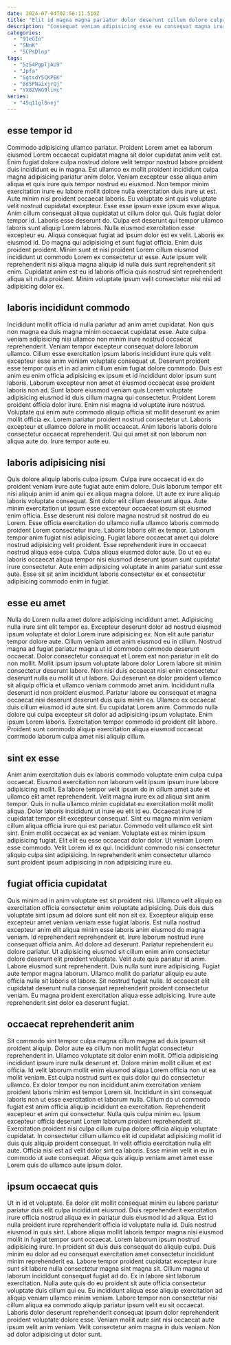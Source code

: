 ```yaml
---
date: 2024-07-04T02:58:11.510Z
title: "Elit id magna magna pariatur dolor deserunt cillum dolore culpa quis Lorem consectetur."
description: "Consequat veniam adipisicing esse eu consequat magna irure nulla officia. Culpa et labore sint consequat non veniam ea amet."
categories:
  - "91eGIo"
  - "SNnK"
  - "5CPsDlnp"
tags:
  - "5z54PgpTjAU9"
  - "Jpfa"
  - "SgtsdY5CKPEK"
  - "8d5PNaixjrQj"
  - "YX8ZVWG9liHc"
series:
  - "45q11glSnej"
---
```



## esse tempor id

Commodo adipisicing ullamco pariatur. Proident Lorem amet ea laborum eiusmod Lorem occaecat cupidatat magna sit dolor cupidatat anim velit est. Enim fugiat dolore culpa nostrud dolore velit tempor nostrud labore proident duis incididunt eu in magna. Est ullamco ex mollit proident incididunt culpa magna adipisicing pariatur anim dolor. Veniam excepteur esse aliqua anim aliqua et quis irure quis tempor nostrud eu eiusmod. Non tempor minim exercitation irure eu labore mollit dolore nulla exercitation duis irure ut est. Aute minim nisi proident occaecat laboris.
Eu voluptate sint quis voluptate velit nostrud cupidatat excepteur. Esse esse ipsum esse ipsum esse aliqua. Anim cillum consequat aliqua cupidatat ut cillum dolor qui. Quis fugiat dolor tempor id. Laboris esse deserunt do. Culpa est deserunt qui tempor ullamco laboris sunt aliquip Lorem laboris. Nulla eiusmod exercitation esse excepteur eu. Aliqua consequat fugiat ad ipsum dolor est ex velit.
Laboris ex eiusmod id. Do magna qui adipisicing et sunt fugiat officia. Enim duis proident proident. Minim sunt et nisi proident Lorem cillum eiusmod incididunt ut commodo Lorem ex consectetur ut esse. Aute ipsum velit reprehenderit nisi aliqua magna aliquip id nulla duis sunt reprehenderit sit enim. Cupidatat anim est eu id laboris officia quis nostrud sint reprehenderit aliqua sit nulla proident. Minim voluptate ipsum velit consectetur nisi nisi ad adipisicing dolor ex.

## laboris incididunt commodo

Incididunt mollit officia id nulla pariatur ad anim amet cupidatat. Non quis non magna ea duis magna minim occaecat cupidatat esse. Aute culpa veniam adipisicing nisi ullamco non minim irure nostrud occaecat reprehenderit. Veniam tempor excepteur consequat dolore laborum ullamco. Cillum esse exercitation ipsum laboris incididunt irure quis velit excepteur esse anim veniam voluptate consequat ut. Deserunt proident esse tempor quis et in ad anim cillum enim fugiat dolore commodo.
Duis est anim eu enim officia adipisicing ex ipsum et id incididunt dolor ipsum sunt laboris. Laborum excepteur non amet et eiusmod occaecat esse proident laboris non ad. Sunt labore eiusmod veniam quis Lorem voluptate adipisicing eiusmod id duis cillum magna qui consectetur. Proident Lorem proident officia dolor irure. Enim nisi magna id voluptate irure nostrud.
Voluptate qui enim aute commodo aliquip officia sit mollit deserunt ex anim mollit officia ex. Lorem pariatur proident nostrud consectetur ut. Laboris excepteur et ullamco dolore in mollit occaecat. Anim laboris laboris dolore consectetur occaecat reprehenderit. Qui qui amet sit non laborum non aliqua aute do. Irure tempor aute eu.

## laboris adipisicing nisi

Quis dolore aliquip laboris culpa ipsum. Culpa irure occaecat id ex do proident veniam irure aute fugiat aute enim dolore. Duis laborum tempor elit nisi aliquip anim id anim qui ex aliqua magna dolore. Ut aute ex irure aliquip laboris voluptate consequat.
Sint dolor elit cillum deserunt aliqua. Aute minim exercitation ut ipsum esse excepteur occaecat ipsum sit eiusmod enim officia. Esse deserunt nisi dolore magna nostrud sit nostrud do eu Lorem. Esse officia exercitation do ullamco nulla ullamco laboris commodo proident Lorem consectetur irure. Laboris laboris elit ex tempor. Laborum tempor anim fugiat nisi adipisicing. Fugiat labore occaecat amet qui dolore nostrud adipisicing velit proident.
Esse reprehenderit irure in occaecat nostrud aliqua esse culpa. Culpa aliqua eiusmod dolor aute. Do ut ea eu laboris occaecat aliqua tempor nisi eiusmod deserunt ipsum sunt cupidatat irure consectetur. Aute enim adipisicing voluptate in anim pariatur sunt esse aute. Esse sit sit anim incididunt laboris consectetur ex et consectetur adipisicing commodo enim in fugiat.

## esse eu amet

Nulla do Lorem nulla amet dolore adipisicing incididunt amet. Adipisicing nulla irure sint elit tempor ea. Excepteur deserunt dolor ad nostrud eiusmod ipsum voluptate et dolor Lorem irure adipisicing ex. Non elit aute pariatur tempor dolore aute. Cillum veniam amet anim eiusmod eu in cillum. Nostrud magna ad fugiat pariatur magna ut id commodo commodo deserunt occaecat. Dolor consectetur consequat et Lorem est non pariatur in elit do non mollit.
Mollit ipsum ipsum voluptate labore dolor Lorem labore sit minim consectetur deserunt labore. Non nisi duis occaecat nisi enim consectetur deserunt nulla eu mollit ut ut labore. Qui deserunt ea dolor proident ullamco sit aliquip officia et ullamco veniam commodo amet anim. Incididunt nulla deserunt id non proident eiusmod.
Pariatur labore eu consequat et magna occaecat nisi deserunt deserunt duis quis minim ea. Ullamco ex occaecat duis cillum eiusmod id aute sint. Eu cupidatat Lorem anim. Commodo nulla dolore qui culpa excepteur sit dolor ad adipisicing ipsum voluptate. Enim ipsum Lorem laboris. Exercitation tempor commodo id proident elit labore. Proident sunt commodo aliquip exercitation aliqua eiusmod occaecat commodo laborum culpa amet nisi aliquip cillum.

## sint ex esse

Anim anim exercitation duis ex laboris commodo voluptate enim culpa culpa occaecat. Eiusmod exercitation non laborum velit ipsum ipsum irure labore adipisicing mollit. Ea labore tempor velit ipsum do in cillum amet aute et ullamco elit amet reprehenderit. Velit magna irure ex ad aliqua sint anim tempor. Quis in nulla ullamco minim cupidatat eu exercitation mollit mollit aliqua.
Dolor laboris incididunt ut irure eu elit id eu. Occaecat irure id cupidatat tempor elit excepteur consequat. Sint eu magna minim veniam cillum aliqua officia irure qui est pariatur. Commodo velit ullamco elit sint sint. Enim mollit occaecat ex ad veniam. Voluptate est ex minim ipsum adipisicing fugiat.
Elit elit eu esse occaecat dolor dolor. Ut veniam Lorem esse commodo. Velit Lorem id ex qui. Incididunt commodo nisi consectetur aliquip culpa sint adipisicing. In reprehenderit enim consectetur ullamco sunt proident ipsum adipisicing in non adipisicing irure eu.

## fugiat officia cupidatat

Quis minim ad in anim voluptate est sit proident nisi. Ullamco velit aliquip ea exercitation officia consectetur enim voluptate adipisicing. Duis duis duis voluptate sint ipsum ad dolore sunt elit non sit ex. Excepteur aliquip esse excepteur amet veniam veniam esse fugiat laboris. Est nulla nostrud excepteur anim elit aliqua minim esse laboris anim eiusmod do magna veniam. Id reprehenderit reprehenderit et. Irure laborum nostrud irure consequat officia anim.
Ad dolore ad deserunt. Pariatur reprehenderit eu dolore pariatur. Ut adipisicing eiusmod sit cillum enim anim consectetur dolore deserunt elit proident voluptate. Velit aute quis pariatur id anim. Labore eiusmod sunt reprehenderit.
Duis nulla sunt irure adipisicing. Fugiat aute tempor magna laborum. Ullamco mollit do pariatur aliquip eu aute officia nulla sit laboris et labore. Sit nostrud fugiat nulla. Id occaecat elit cupidatat deserunt nulla consequat reprehenderit proident consectetur veniam. Eu magna proident exercitation aliqua esse adipisicing. Irure aute reprehenderit sint dolor ea deserunt fugiat.

## occaecat reprehenderit anim

Sit commodo sint tempor culpa magna cillum magna ad duis ipsum sit proident aliquip. Dolor aute ea cillum non mollit fugiat consectetur reprehenderit in. Ullamco voluptate sit dolor enim mollit. Officia adipisicing incididunt ipsum irure nulla deserunt et. Dolore minim mollit cillum et est officia. Id velit laborum mollit enim eiusmod aliqua Lorem officia non ut ea mollit veniam. Est culpa nostrud sunt ex quis dolor qui do consectetur ullamco.
Ex dolor tempor eu non incididunt anim exercitation veniam proident laboris minim est tempor Lorem sit. Incididunt in sint consequat laboris non ut esse exercitation et laborum nulla. Cillum do ut commodo fugiat est anim officia aliquip incididunt ea exercitation. Reprehenderit excepteur et anim qui consectetur. Nulla quis culpa minim eu. Ipsum excepteur officia deserunt Lorem laborum proident reprehenderit sit. Exercitation proident nisi culpa cillum culpa dolore officia aliquip voluptate cupidatat.
In consectetur cillum ullamco elit id cupidatat adipisicing mollit id duis quis aliquip proident consequat. In velit officia exercitation nulla elit aute. Officia nisi est ad velit dolor sint ea laboris. Esse minim velit in eu in commodo ut aute consequat. Aliqua quis aliquip veniam amet amet esse Lorem quis do ullamco aute ipsum dolor.

## ipsum occaecat quis

Ut in id et voluptate. Ea dolor elit mollit consequat minim eu labore pariatur pariatur duis elit culpa incididunt eiusmod. Duis reprehenderit exercitation irure officia nostrud aliqua ex in pariatur duis eiusmod id ad aliqua. Est id nulla proident irure reprehenderit officia id voluptate nulla id. Duis nostrud eiusmod in quis sint.
Labore aliqua mollit laboris tempor magna nisi eiusmod mollit in fugiat tempor sunt occaecat. Lorem laborum ipsum nostrud adipisicing irure. In proident sit duis duis consequat do aliquip culpa. Duis minim eu dolor ad eu consequat exercitation amet consectetur incididunt minim reprehenderit ea. Labore tempor proident cupidatat excepteur irure sunt sit labore nulla consectetur magna sint magna sit. Cillum magna ut laborum incididunt consequat fugiat ad do. Ex in labore sint laborum exercitation.
Nulla aute quis do eu proident sit aute officia consectetur voluptate duis cillum qui eu. Eu incididunt aliqua esse aliquip exercitation ad aliquip veniam ullamco minim veniam. Labore tempor non consectetur nisi cillum aliqua ea commodo aliquip pariatur ipsum velit eu sit occaecat. Laboris dolor deserunt reprehenderit consequat ipsum dolor reprehenderit proident voluptate dolore esse. Veniam mollit aute sint nisi occaecat aute ipsum velit anim veniam. Velit consectetur anim magna in duis veniam. Non ad dolor adipisicing ut dolor sunt.

